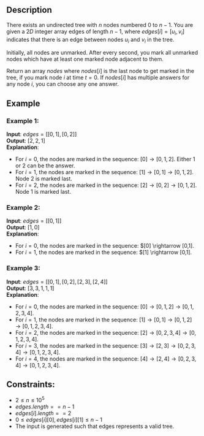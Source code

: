 ## Description
There exists an undirected tree with $n$ nodes numbered $0$ to $n - 1$. You are given a $2D$ integer array edges of length $n - 1$, where $edges[i] = [u_i, v_i]$ indicates that there is an edge between nodes $u_i$ and $v_i$ in the tree.

Initially, all nodes are unmarked. After every second, you mark all unmarked nodes which have at least one marked node adjacent to them.

Return an array $nodes$ where $nodes[i]$ is the last node to get marked in the tree, if you mark node $i$ at time $t = 0$. If $nodes[i]$ has multiple answers for any node $i$, you can choose any one answer.

## Example
### Example 1:
**Input**: $edges = [[0,1],[0,2]]$  
**Output**: $[2,2,1]$  
**Explanation**:
- For $i = 0$, the nodes are marked in the sequence: $[0] \rightarrow [0,1,2]$. Either $1$ or $2$ can be the answer.
- For $i = 1$, the nodes are marked in the sequence: $[1] \rightarrow [0,1] \rightarrow [0,1,2]$. Node $2$ is marked last.
- For $i = 2$, the nodes are marked in the sequence: $[2] \rightarrow [0,2] \rightarrow [0,1,2]$. Node $1$ is marked last.

### Example 2:
**Input**: $edges = [[0,1]]$  
**Output**: $[1,0]$  
**Explanation**:
- For $i = 0$, the nodes are marked in the sequence: $[0] \rightarrow [0,1].
- For $i = 1$, the nodes are marked in the sequence: $[1] \rightarrow [0,1].

### Example 3:
**Input**: $edges = [[0,1],[0,2],[2,3],[2,4]]$  
**Output**: $[3,3,1,1,1]$  
**Explanation**:
- For $i = 0$, the nodes are marked in the sequence: $[0] \rightarrow [0,1,2] \rightarrow [0,1,2,3,4]$.
- For $i = 1$, the nodes are marked in the sequence: $[1] \rightarrow [0,1] \rightarrow [0,1,2] \rightarrow [0,1,2,3,4]$.
- For $i = 2$, the nodes are marked in the sequence: $[2] \rightarrow [0,2,3,4] \rightarrow [0,1,2,3,4]$.
- For $i = 3$, the nodes are marked in the sequence: $[3] \rightarrow [2,3] \rightarrow [0,2,3,4] \rightarrow [0,1,2,3,4]$.
- For $i = 4$, the nodes are marked in the sequence: $[4] \rightarrow [2,4] \rightarrow [0,2,3,4] \rightarrow [0,1,2,3,4]$.
 
## Constraints:
- $2 \leq n \leq 10^5$
- $edges.length == n - 1$
- $edges[i].length == 2$
- $0 \leq edges[i][0], edges[i][1] \leq n - 1$
- The input is generated such that edges represents a valid tree.